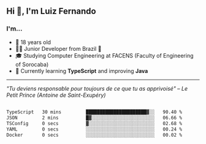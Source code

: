 <h2>Hi 👋, I'm Luiz Fernando</h2>

### I'm...
* 🤟 18 years old
* 👨‍💻 Junior Developer from Brazil 💚
* 🎓 Studying Computer Engineering at FACENS (Faculty of Engineering of Sorocaba)
* 🔭 Currently learning **TypeScript** and improving **Java**

---

_"Tu deviens responsable pour toujours de ce que tu as apprivoisé" – Le Petit Prince (Antoine de Saint-Exupéry)_

##

<!--START_SECTION:waka-->

```txt
TypeScript   30 mins         ██████████████████████▓░░   90.40 %
JSON         2 mins          █▓░░░░░░░░░░░░░░░░░░░░░░░   06.66 %
TSConfig     0 secs          ▓░░░░░░░░░░░░░░░░░░░░░░░░   02.68 %
YAML         0 secs          ░░░░░░░░░░░░░░░░░░░░░░░░░   00.24 %
Docker       0 secs          ░░░░░░░░░░░░░░░░░░░░░░░░░   00.02 %
```

<!--END_SECTION:waka-->
